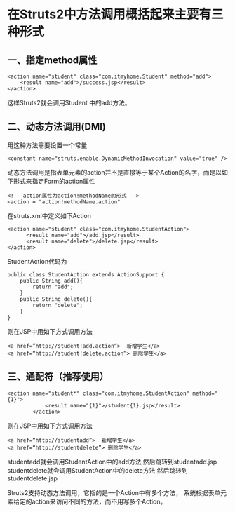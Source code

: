# 在Struts2中方法调用概括起来主要有三种形式

## 一、指定method属性 
```
<action name="student" class="com.itmyhome.Student" method="add">
    <result name="add">/success.jsp</result>
</action>
```
这样Struts2就会调用Student 中的add方法。

## 二、动态方法调用(DMI) 

用这种方法需要设置一个常量

`<constant name="struts.enable.DynamicMethodInvocation" value="true" />`

动态方法调用是指表单元素的action并不是直接等于某个Action的名字，而是以如下形式来指定Form的action属性
```
<!-- action属性为action!methodName的形式 -->
<action = "action!methodName.action"
```

在struts.xml中定义如下Action
```
<action name="student" class="com.itmyhome.StudentAction">
      <result name="add">/add.jsp</result>
      <result name="delete">/delete.jsp</result>
</action>
```

StudentAction代码为
```
public class StudentAction extends ActionSupport {
    public String add(){
        return "add";
    }
    public String delete(){
        return "delete";
    }
}
```
则在JSP中用如下方式调用方法
```
<a href=”http://student!add.action“>  新增学生</a>
<a href=“http://student!delete.action”> 删除学生</a>
```

## 三、通配符（推荐使用） 
```
<action name="student*" class="com.itmyhome.StudentAction" method="{1}">
            <result name="{1}">/student{1}.jsp</result>
        </action>
```
则在JSP中用如下方式调用方法
```
<a href=“http://studentadd”>  新增学生</a>
<a href=“http://studentdelete”> 删除学生</a>
```
studentadd就会调用StudentAction中的add方法 然后跳转到studentadd.jsp 
studentdelete就会调用StudentAction中的delete方法 然后跳转到studentdelete.jsp 

Struts2支持动态方法调用，它指的是一个Action中有多个方法， 系统根据表单元素给定的action来访问不同的方法，而不用写多个Action。